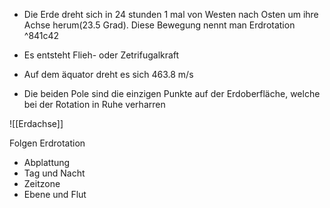 - Die Erde dreht sich in 24 stunden 1 mal von Westen nach Osten um ihre Achse herum(23.5 Grad). Diese Bewegung nennt man Erdrotation
 ^841c42

- Es entsteht Flieh- oder Zetrifugalkraft
- Auf dem äquator dreht es sich 463.8 m/s


- Die beiden Pole sind die einzigen Punkte auf der Erdoberfläche, welche bei der Rotation in Ruhe verharren

![[Erdachse]]

Folgen Erdrotation
- Abplattung
- Tag und Nacht
- Zeitzone
- Ebene und Flut



